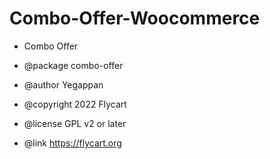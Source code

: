 # Combo-Offer-Woocommerce


 * Combo Offer
 
 
 * @package   combo-offer
 * @author    Yegappan
 * @copyright 2022 Flycart
 * @license   GPL v2 or later
 * @link      https://flycart.org

